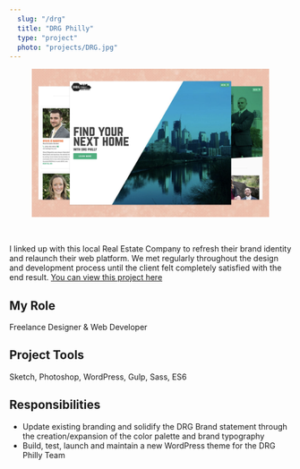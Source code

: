 ```yaml
---
  slug: "/drg"
  title: "DRG Philly"
  type: "project"
  photo: "projects/DRG.jpg"
---
```

<figure class="project-hero">
  <img src="project_photos/DRG.jpg" alt="DRG Philly" />
</figure>

<br />

I linked up with this local Real Estate Company to refresh their brand identity and relaunch their web platform. We met regularly throughout the design and development process until the client felt completely satisfied with the end result. [You can view this project here](https://drgphilly.com/)

## My Role
Freelance Designer & Web Developer

## Project Tools
Sketch, Photoshop, WordPress, Gulp, Sass, ES6

## Responsibilities
- Update existing branding and solidify the DRG Brand statement through the creation/expansion of the color palette and brand typography
- Build, test, launch and maintain a new WordPress theme for the DRG Philly Team
